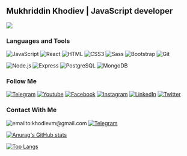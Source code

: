 ##  Mukhriddin Khodiev | JavaScript developer
![](https://readme-typing-svg.herokuapp.com?font=Montserrat&color=coral&lines=I'm+a+Frontend+Developer;Enthusiastic+IT+Specialist;)
### Languages and Tools

![JavaScript](https://img.shields.io/badge/-JavaScript-082032?style=for-the-badge&logo=JavaScript&logoColor=#FEC260)
![React](https://img.shields.io/badge/-React-082032?style=for-the-badge&logo=React&logoColor=#61DAFB)
![HTML](https://img.shields.io/badge/-HTML5-082032?style=for-the-badge&logo=HTML5&logoColor=#185ADB)
![CSS3](https://img.shields.io/badge/-CSS3-082032?style=for-the-badge&logo=CSS3&logoColor=1572B6)
![Sass](https://img.shields.io/badge/-Sass-082032?style=for-the-badge&logo=Sass&logoColor=CC6699)
![Bootstrap](https://img.shields.io/badge/-Bootstrap-082032?style=for-the-badge&logo=Bootstrap&logoColor=#7952B3)
![Git](https://img.shields.io/badge/-Git-082032?style=for-the-badge&logo=Git&logoColor=#F05032)


![Node.js](https://img.shields.io/badge/-Node.js-082032?style=for-the-badge&logo=Node.js&logoColor=339933)
![Express](https://img.shields.io/badge/-Express-082032?style=for-the-badge&logo=Express&logoColor=000000)
![PostgreSQL](https://img.shields.io/badge/-PostgreSQL-082032?style=for-the-badge&logo=PostgreSQL&logoColor=4169E1)
![MongoDB](https://img.shields.io/badge/-MongoDB-082032?style=for-the-badge&logo=MongoDB&logoColor=47A248)


### Follow Me

[![Telegram](https://img.shields.io/badge/-Telegram-082032?style=for-the-badge&logo=Telegram&logoColor=#26A5E4)](https://t.me/mukhriddinweb)
[![Youtube](https://img.shields.io/badge/-YouTube-082032?style=for-the-badge&logo=Youtube&logoColor=FF0000)](https://www.youtube.com/c/MUKHRIDDINKHODIEV)
[![Facebook](https://img.shields.io/badge/-Facebook-082032?style=for-the-badge&logo=Facebook&logoColor=#1877F2)](https://www.facebook.com/mukhriddinweb)
[![Instagram](https://img.shields.io/badge/-Instagram-082032?style=for-the-badge&logo=Instagram&logoColor=#E4405F)](https://www.instagram.com/mukhriddin_dev)
[![LinkedIn](https://img.shields.io/badge/-LinkedIn-082032?style=for-the-badge&logo=LinkedIn&logoColor=0A66C2)](https://www.linkedin.com)
[![Twitter](https://img.shields.io/badge/-Twitter-082032?style=for-the-badge&logo=Twitter&logoColor=#1DA1F2)](https://www.twitter.com/#)



### Contact With Me

![emailto:khodievm@gmail.com](https://img.shields.io/badge/-khodievm@gmail.com-082032?style=for-the-badge&logo=Gmail&logoColor=#EA4335)
[![Telegram](https://img.shields.io/badge/-Telegram-082032?style=for-the-badge&logo=Telegram&logoColor=#26A5E4)](https://t.me/mukhriddinwebs)


[![Anurag's GitHub stats](https://github-readme-stats.vercel.app/api?username=mukhriddin-dev&show_icons=true&theme=vue)](https://github.com/anuraghazra/github-readme-stats)

[![Top Langs](https://github-readme-stats.vercel.app/api/top-langs/?username=Asarvarjon&langs_count=8&theme=vue)](https://github.com/anuraghazra/github-readme-stats) 
